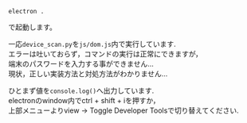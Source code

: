 ```
electron .
```

で起動します。

一応`device_scan.py`を`js/dom.js`内で実行しています.  
エラーは吐いておらず，コマンドの実行は正常にできますが，  
端末のパスワードを入力する事ができません…  
現状，正しい実装方法と対処方法がわかりません…  

ひとまず値を`console.log()`へ出力しています.  
electronのwindow内でctrl + shift + iを押すか，  
上部メニューよりview → Toggle Developer Toolsで切り替えてください.
